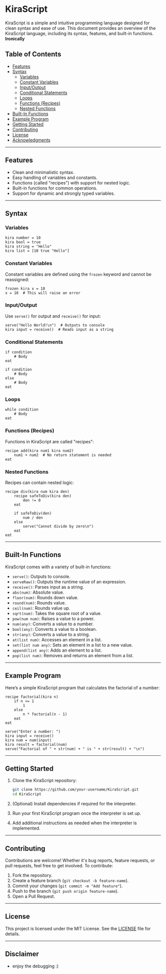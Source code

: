 # KiraScript

KiraScript is a simple and intuitive programming language designed for clean syntax and ease of use. This document provides an overview of the KiraScript language, including its syntax, features, and built-in functions. **Ironically**

## Table of Contents

- [Features](#features)
- [Syntax](#syntax)
  - [Variables](#variables)
  - [Constant Variables](#constant-variables)
  - [Input/Output](#inputoutput)
  - [Conditional Statements](#conditional-statements)
  - [Loops](#loops)
  - [Functions (Recipes)](#functions-recipes)
  - [Nested Functions](#nested-functions)
- [Built-In Functions](#built-in-functions)
- [Example Program](#example-program)
- [Getting Started](#getting-started)
- [Contributing](#contributing)
- [License](#license)
- [Acknowledgments](#acknowledgments)

---

## Features

- Clean and minimalistic syntax.
- Easy handling of variables and constants.
- Functions (called "recipes") with support for nested logic.
- Built-in functions for common operations.
- Support for dynamic and strongly typed variables.

---

## Syntax

### Variables

```plaintext
kira number = 10
kira bool = true
kira string = "Hello"
kira list = [10 true "Hello"]
```

### Constant Variables

Constant variables are defined using the `frozen` keyword and cannot be reassigned:

```plaintext
frozen kira x = 10
x = 10  # This will raise an error
```

### Input/Output

Use `serve()` for output and `receive()` for input:

```plaintext
serve("Hello World!\n")  # Outputs to console
kira input = receive()  # Reads input as a string
```

### Conditional Statements

```plaintext
if condition
    # Body
eat

if condition
    # Body
else
    # Body
eat
```

### Loops

```plaintext
while condition
    # Body
eat
```

### Functions (Recipes)

Functions in KiraScript are called "recipes":

```plaintext
recipe add(kira num1 kira num2)
    num1 + num2  # No return statement is needed
eat
```

### Nested Functions

Recipes can contain nested logic:

```plaintext
recipe div(kira num kira den)
    recipe safeToDiv(kira den)
        den != 0
    eat

    if safeToDiv(den)
        num / den
    else
        serve("Cannot divide by zero\n")
    eat
eat
```

---

## Built-In Functions

KiraScript comes with a variety of built-in functions:

- `serve()`: Outputs to console.
- `serveRaw()`: Outputs the runtime value of an expression.
- `receive()`: Parses input as a string.
- `abs(num)`: Absolute value.
- `floor(num)`: Rounds down value.
- `round(num)`: Rounds value.
- `ceil(num)`: Rounds value up.
- `sqrt(num)`: Takes the square root of a value.
- `pow(num num)`: Raises a value to a power.
- `num(any)`: Converts a value to a number.
- `bool(any)`: Converts a value to a boolean.
- `str(any)`: Converts a value to a string.
- `at(list num)`: Accesses an element in a list.
- `set(list num any)`: Sets an element in a list to a new value.
- `append(list any)`: Adds an element to a list.
- `pop(list num)`: Removes and returns an element from a list.

---

## Example Program

Here’s a simple KiraScript program that calculates the factorial of a number:

```plaintext
recipe factorial(kira n)
    if n <= 1
        1
    else
        n * factorial(n - 1)
    eat
eat

serve("Enter a number: ")
kira input = receive()
kira num = num(input)
kira result = factorial(num)
serve("Factorial of " + str(num) + " is " + str(result) + "\n")
```

---

## Getting Started

1. Clone the KiraScript repository:

   ```bash
   git clone https://github.com/your-username/KiraScript.git
   cd KiraScript
   ```

2. (Optional) Install dependencies if required for the interpreter.
3. Run your first KiraScript program once the interpreter is set up.
4. Add additional instructions as needed when the interpreter is implemented.

---

## Contributing

Contributions are welcome! Whether it's bug reports, feature requests, or pull requests, feel free to get involved. To contribute:

1. Fork the repository.
2. Create a feature branch (`git checkout -b feature-name`).
3. Commit your changes (`git commit -m "Add feature"`).
4. Push to the branch (`git push origin feature-name`).
5. Open a Pull Request.

---

## License

This project is licensed under the MIT License. See the [LICENSE](https://chatgpt.com/c/LICENSE) file for details.

---

## Disclaimer

- enjoy the debugging :)

